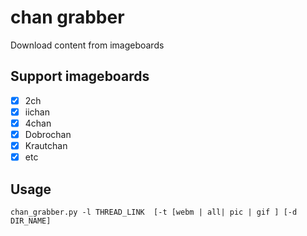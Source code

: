 # chan grabber
Download content from imageboards

Support imageboards
-------------------
- [x] 2ch
- [x] iichan
- [x] 4chan
- [x] Dobrochan
- [x] Krautchan
- [x] etc

Usage
-------------------
`chan_grabber.py -l THREAD_LINK  [-t [webm | all| pic | gif ] [-d DIR_NAME]`
